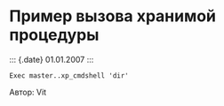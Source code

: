 Пример вызова хранимой процедуры
================================

::: {.date}
01.01.2007
:::

    Exec master..xp_cmdshell 'dir'

Автор: Vit
